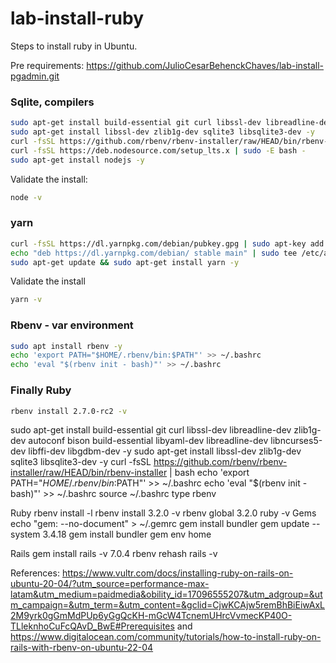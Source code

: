 # lab-install-ruby

Steps to install ruby in Ubuntu.

Pre requirements: https://github.com/JulioCesarBehenckChaves/lab-install-pgadmin.git

### Sqlite, compilers

```bash
sudo apt-get install build-essential git curl libssl-dev libreadline-dev zlib1g-dev autoconf bison build-essential libyaml-dev libreadline-dev libncurses5-dev libffi-dev libgdbm-dev -y
sudo apt-get install libssl-dev zlib1g-dev sqlite3 libsqlite3-dev -y
curl -fsSL https://github.com/rbenv/rbenv-installer/raw/HEAD/bin/rbenv-installer | bash
curl -fsSL https://deb.nodesource.com/setup_lts.x | sudo -E bash -
sudo apt-get install nodejs -y
```

Validate the install:

```bash
node -v
```

### yarn

```bash
curl -fsSL https://dl.yarnpkg.com/debian/pubkey.gpg | sudo apt-key add -
echo "deb https://dl.yarnpkg.com/debian/ stable main" | sudo tee /etc/apt/sources.list.d/yarn.list
sudo apt-get update && sudo apt-get install yarn -y
```

Validate the install

```bash
yarn -v
```

### Rbenv - var environment

```bash
sudo apt install rbenv -y
echo 'export PATH="$HOME/.rbenv/bin:$PATH"' >> ~/.bashrc
echo 'eval "$(rbenv init - bash)"' >> ~/.bashrc
```

### Finally Ruby

```bash
rbenv install 2.7.0-rc2 -v
```


sudo apt-get install build-essential git curl libssl-dev libreadline-dev zlib1g-dev autoconf bison build-essential libyaml-dev libreadline-dev libncurses5-dev libffi-dev libgdbm-dev -y
sudo apt-get install libssl-dev zlib1g-dev sqlite3 libsqlite3-dev -y
curl -fsSL https://github.com/rbenv/rbenv-installer/raw/HEAD/bin/rbenv-installer | bash
echo 'export PATH="$HOME/.rbenv/bin:$PATH"' >> ~/.bashrc
echo 'eval "$(rbenv init - bash)"' >> ~/.bashrc
source ~/.bashrc
type rbenv


Ruby
rbenv install -l
rbenv install 3.2.0 -v
rbenv global 3.2.0
ruby -v
Gems
echo "gem: --no-document" > ~/.gemrc
gem install bundler
gem update --system 3.4.18
gem install bundler
gem env home


Rails
gem install rails -v 7.0.4
rbenv rehash
rails -v



References: https://www.vultr.com/docs/installing-ruby-on-rails-on-ubuntu-20-04/?utm_source=performance-max-latam&utm_medium=paidmedia&obility_id=17096555207&utm_adgroup=&utm_campaign=&utm_term=&utm_content=&gclid=CjwKCAjw5remBhBiEiwAxL2M9yrk0gGmMdPUp6yGgQcKH-mGcW4TcnemUHrcVvmecKP40O-TLleknhoCuFcQAvD_BwE#Prerequisites  and  https://www.digitalocean.com/community/tutorials/how-to-install-ruby-on-rails-with-rbenv-on-ubuntu-22-04
